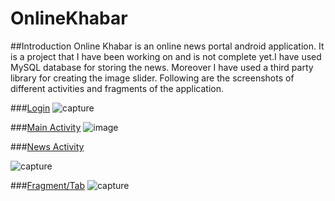 # OnlineKhabar 
##Introduction
Online Khabar is an online news portal android application. It is a project that I have been working on and is not complete yet.I have used MySQL database for storing the news. Moreover I have used a third party library for creating the image slider.
Following are the screenshots of different activities and fragments of the application.

###[Login](https://github.com/reemaprajapati/OnlineKhabar/blob/master/app/src/main/java/com/example/otimus/myapplication/Activities/Login.java)
![capture](https://cloud.githubusercontent.com/assets/15726965/18055844/3adad838-6e29-11e6-9799-9bd3727f22a0.JPG)



###[Main Activity](https://github.com/reemaprajapati/OnlineKhabar/blob/master/app/src/main/java/com/example/otimus/myapplication/Activities/MainActivity.java)
![image](https://cloud.githubusercontent.com/assets/15726965/18055522/e7ce76fa-6e27-11e6-9c70-a04d5b1b2067.png)

###[News Activity](https://github.com/reemaprajapati/OnlineKhabar/blob/master/app/src/main/java/com/example/otimus/myapplication/Activities/newsActivity.java)

![capture](https://cloud.githubusercontent.com/assets/15726965/18055615/5259db86-6e28-11e6-9556-fc7d371cd41c.JPG)

###[Fragment/Tab](https://github.com/reemaprajapati/OnlineKhabar/tree/master/app/src/main/java/com/example/otimus/myapplication/Fragments)
![capture](https://cloud.githubusercontent.com/assets/15726965/18055766/ee46df44-6e28-11e6-8263-1b173632a77f.JPG)

